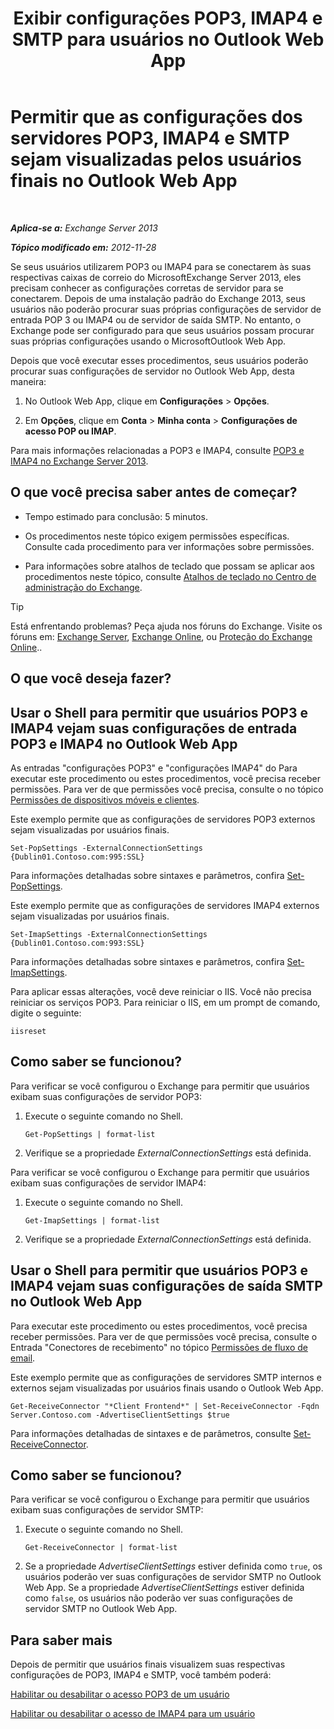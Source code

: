 ﻿---
title: 'Exibir configurações POP3, IMAP4 e SMTP para usuários no Outlook Web App'
TOCTitle: Permitir que as configurações dos servidores POP3, IMAP4 e SMTP sejam visualizadas pelos usuários finais no Outlook Web App
ms:assetid: bd22bf7e-3bf7-45e6-8790-919b780166f6
ms:mtpsurl: https://technet.microsoft.com/pt-br/library/Gg298947(v=EXCHG.150)
ms:contentKeyID: 50556268
ms.date: 01/10/2018
mtps_version: v=EXCHG.150
ms.translationtype: HT
---

# Permitir que as configurações dos servidores POP3, IMAP4 e SMTP sejam visualizadas pelos usuários finais no Outlook Web App

 

_**Aplica-se a:** Exchange Server 2013_

_**Tópico modificado em:** 2012-11-28_

Se seus usuários utilizarem POP3 ou IMAP4 para se conectarem às suas respectivas caixas de correio do MicrosoftExchange Server 2013, eles precisam conhecer as configurações corretas de servidor para se conectarem. Depois de uma instalação padrão do Exchange 2013, seus usuários não poderão procurar suas próprias configurações de servidor de entrada POP 3 ou IMAP4 ou de servidor de saída SMTP. No entanto, o Exchange pode ser configurado para que seus usuários possam procurar suas próprias configurações usando o MicrosoftOutlook Web App.

Depois que você executar esses procedimentos, seus usuários poderão procurar suas configurações de servidor no Outlook Web App, desta maneira:

1.  No Outlook Web App, clique em **Configurações** \> **Opções**.

2.  Em **Opções**, clique em **Conta** \> **Minha conta** \> **Configurações de acesso POP ou IMAP**.

Para mais informações relacionadas a POP3 e IMAP4, consulte [POP3 e IMAP4 no Exchange Server 2013](pop3-and-imap4-in-exchange-server-2013-exchange-2013-help.md).

## O que você precisa saber antes de começar?

  - Tempo estimado para conclusão: 5 minutos.

  - Os procedimentos neste tópico exigem permissões específicas. Consulte cada procedimento para ver informações sobre permissões.

  - Para informações sobre atalhos de teclado que possam se aplicar aos procedimentos neste tópico, consulte [Atalhos de teclado no Centro de administração do Exchange](keyboard-shortcuts-in-the-exchange-admin-center-exchange-online-protection-help.md).


> [!TIP]
> Está enfrentando problemas? Peça ajuda nos fóruns do Exchange. Visite os fóruns em: <A href="https://go.microsoft.com/fwlink/p/?linkid=60612">Exchange Server</A>, <A href="https://go.microsoft.com/fwlink/p/?linkid=267542">Exchange Online</A>, ou <A href="https://go.microsoft.com/fwlink/p/?linkid=285351">Proteção do Exchange Online</A>..



## O que você deseja fazer?

## Usar o Shell para permitir que usuários POP3 e IMAP4 vejam suas configurações de entrada POP3 e IMAP4 no Outlook Web App

As entradas "configurações POP3" e "configurações IMAP4" do Para executar este procedimento ou estes procedimentos, você precisa receber permissões. Para ver de que permissões você precisa, consulte o no tópico [Permissões de dispositivos móveis e clientes](clients-and-mobile-devices-permissions-exchange-2013-help.md).

Este exemplo permite que as configurações de servidores POP3 externos sejam visualizadas por usuários finais.

    Set-PopSettings -ExternalConnectionSettings {Dublin01.Contoso.com:995:SSL}

Para informações detalhadas sobre sintaxes e parâmetros, confira [Set-PopSettings](https://technet.microsoft.com/pt-br/library/aa997154\(v=exchg.150\)).

Este exemplo permite que as configurações de servidores IMAP4 externos sejam visualizadas por usuários finais.

    Set-ImapSettings -ExternalConnectionSettings {Dublin01.Contoso.com:993:SSL}

Para informações detalhadas sobre sintaxes e parâmetros, confira [Set-ImapSettings](https://technet.microsoft.com/pt-br/library/aa998252\(v=exchg.150\)).

Para aplicar essas alterações, você deve reiniciar o IIS. Você não precisa reiniciar os serviços POP3. Para reiniciar o IIS, em um prompt de comando, digite o seguinte:

    iisreset

## Como saber se funcionou?

Para verificar se você configurou o Exchange para permitir que usuários exibam suas configurações de servidor POP3:

1.  Execute o seguinte comando no Shell.
    
        Get-PopSettings | format-list

2.  Verifique se a propriedade *ExternalConnectionSettings* está definida.

Para verificar se você configurou o Exchange para permitir que usuários exibam suas configurações de servidor IMAP4:

1.  Execute o seguinte comando no Shell.
    
        Get-ImapSettings | format-list

2.  Verifique se a propriedade *ExternalConnectionSettings* está definida.

## Usar o Shell para permitir que usuários POP3 e IMAP4 vejam suas configurações de saída SMTP no Outlook Web App

Para executar este procedimento ou estes procedimentos, você precisa receber permissões. Para ver de que permissões você precisa, consulte o Entrada "Conectores de recebimento" no tópico [Permissões de fluxo de email](mail-flow-permissions-exchange-2013-help.md).

Este exemplo permite que as configurações de servidores SMTP internos e externos sejam visualizadas por usuários finais usando o Outlook Web App.

    Get-ReceiveConnector "*Client Frontend*" | Set-ReceiveConnector -Fqdn Server.Contoso.com -AdvertiseClientSettings $true 

Para informações detalhadas de sintaxes e de parâmetros, consulte [Set-ReceiveConnector](https://technet.microsoft.com/pt-br/library/bb125140\(v=exchg.150\)).

## Como saber se funcionou?

Para verificar se você configurou o Exchange para permitir que usuários exibam suas configurações de servidor SMTP:

1.  Execute o seguinte comando no Shell.
    
        Get-ReceiveConnector | format-list

2.  Se a propriedade *AdvertiseClientSettings* estiver definida como `true`, os usuários poderão ver suas configurações de servidor SMTP no Outlook Web App. Se a propriedade *AdvertiseClientSettings* estiver definida como `false`, os usuários não poderão ver suas configurações de servidor SMTP no Outlook Web App.

## Para saber mais

Depois de permitir que usuários finais visualizem suas respectivas configurações de POP3, IMAP4 e SMTP, você também poderá:

[Habilitar ou desabilitar o acesso POP3 de um usuário](enable-or-disable-pop3-access-for-a-user-exchange-2013-help.md)

[Habilitar ou desabilitar o acesso de IMAP4 para um usuário](enable-or-disable-imap4-access-for-a-user-exchange-2013-help.md)

